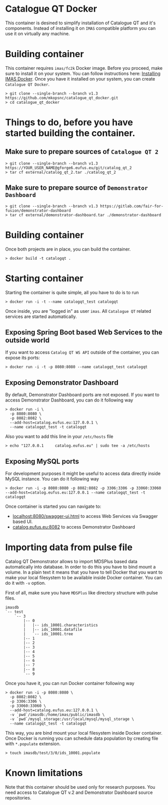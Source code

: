 # Catalogue QT Docker

This container is desined to simplify installation of Catalogue QT and it's components. Instead of installing it on `IMAS` compatible platform you can use it on virtually any machine.

# Building container

This container requires `imas/fc2k` Docker image. Before you proceed, make sure to install it on your system. You can follow instructions here: [Installing IMAS Docker](https://docs.psnc.pl/display/WFMS/IMAS+@+Docker). Once you have it installed on your system, you can create `Catalogue QT Docker`.

```
> git clone --single-branch --branch v1.3 https://github.com/mkopsnc/catalogue_qt_docker.git
> cd catalogue_qt_docker
```

# Things to do, before you have started building the container.

## Make sure to prepare sources of `Catalogue QT 2`

```
> git clone --single-branch --branch v1.3 https://YOUR_USER_NAME@gforge6.eufus.eu/git/catalog_qt_2 
> tar cf external/catalog_qt_2.tar ./catalog_qt_2
```

## Make sure to prepare source of `Demonstrator Dashboard`

```
> git clone --single-branch --branch v1.3 https://gitlab.com/fair-for-fusion/demonstrator-dashboard
> tar cf external/demonstrator-dashboard.tar ./demonstrator-dashboard
```

# Building container

Once both projects are in place, you can build the container.

```
> docker build -t catalogqt .
```

# Starting container

Starting the container is quite simple, all you have to do is to run

```
> docker run -i -t --name catalogqt_test catalogqt
```
Once inside, you are "logged in" as user `imas`. All `Catalogue QT` related services are started automatically.

## Exposing Spring Boot based Web Services to the outside world

If you want to access `Catalog QT WS API` outside of the container, you can expose its ports:

```
> docker run -i -t -p 8080:8080 --name catalogqt_test catalogqt
```

## Exposing Demonstrator Dashboard

By default, Demonstrator Dashboard ports are not exposed. If you want to access Demonstrator Dashboard, you can do it following way

```
> docker run -i \
  -p 8080:8080 \
  -p 8082:8082 \
  --add-host=catalog.eufus.eu:127.0.0.1 \
  --name catalogqt_test -t catalogqt
```

Also you want to add this line in your `/etc/hosts` file

```
> echo "127.0.0.1     catalog.eufus.eu" | sudo tee -a /etc/hosts
```

## Exposing MySQL ports

For development purposes it might be useful to access data directly inside MySQL instance. You can do it following way

```
> docker run -i -p 8080:8080 -p 8082:8082 -p 3306:3306 -p 33060:33060 --add-host=catalog.eufus.eu:127.0.0.1 --name catalogqt_test -t catalogqt
```

Once container is started you can navigate to:

- [localhost:8080/swagger-ui.html](http://localhost:8080/swagger-ui.html) to access Web Services via Swagger based UI.
- [catalog.eufus.eu:8082](http://catalog.eufus.eu:8082) to access Demonstrator Dashboard

# Importing data from pulse file

Catalog QT Demonstrator allows to import MDSPlus based data automatically into database. In order to do this you have to bind mount a volume. In a plain text it means that you have to tell Docker that you want to make your local filesystem to be available inside Docker container. You can do it with `-v` option.

First of all, make sure you have `MDSPlus` like directory structure with pulse files.

```
imasdb
`-- test
    `-- 3
        |-- 0
        |   |-- ids_10001.characteristics
        |   |-- ids_10001.datafile
        |   `-- ids_10001.tree
        |-- 1
        |-- 2
        |-- 3
        |-- 4
        |-- 5
        |-- 6
        |-- 7
        |-- 8
        `-- 9
```

Once you have it, you can run Docker container following way

```
> docker run -i -p 8080:8080 \
  -p 8082:8082 \
  -p 3306:3306 \
  -p 33060:33060 \
  --add-host=catalog.eufus.eu:127.0.0.1 \
  -v `pwd`/imasdb:/home/imas/public/imasdb \
  -v `pwd`/mysql_storage:/usr/local/mysql/mysql_storage \
  --name catalogqt_test -t catalogqt
```

This way, you are bind mount your local filesystem inside Docker container. Once Docker is running you can schedule data population by creating file with `*.populate` extension.

```
> touch imasdb/test/3/0/ids_10001.populate
````

# Known limitations

Note that this container should be used only for research purposes. You need access to Catalogue QT v.2 and Demonstrator Dashboard source repositories.
